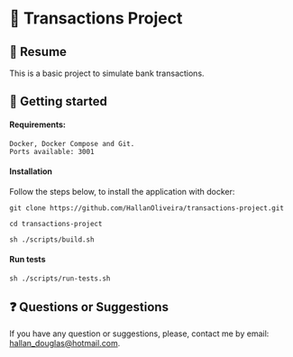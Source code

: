 # 🔁 Transactions Project

## 📄 Resume
This is a basic project to simulate bank transactions.

## 🚀 Getting started

#### Requirements:
```
Docker, Docker Compose and Git.
Ports available: 3001
```
#### Installation
Follow the steps below, to install the application with docker:
```
git clone https://github.com/HallanOliveira/transactions-project.git
```
```
cd transactions-project
```
```
sh ./scripts/build.sh
```

#### Run tests
```
sh ./scripts/run-tests.sh
```

## ❓ Questions or Suggestions
If you have any question or suggestions, please, contact me by email: hallan_douglas@hotmail.com.
